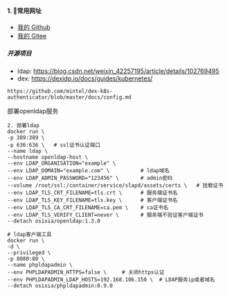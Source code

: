 #### 1. 👻常用网址
- [我的 Github](https://github.com/huohuoren4)
- [我的 Gitee](https://gitee.com/shushuiren4)

##### 开源项目
- ldap: https://blog.csdn.net/weixin_42257195/article/details/102769495
- dex: https://dexidp.io/docs/guides/kubernetes/

```
https://github.com/mintel/dex-k8s-authenticator/blob/master/docs/config.md
```

部署openldap服务

```
2. 部署ldap
docker run \
-p 389:389 \
-p 636:636 \   # ssl证书认证端口
--name ldap \
--hostname openldap-host \
--env LDAP_ORGANISATION="example" \
--env LDAP_DOMAIN="example.com" \          # ldap域名
--env LDAP_ADMIN_PASSWORD="123456" \       # admin密码
--volume /root/ssl:/container/service/slapd/assets/certs \   # 挂载证书
--env LDAP_TLS_CRT_FILENAME=tls.crt \      # 服务端证书名
--env LDAP_TLS_KEY_FILENAME=tls.key \      # 客户端证书名
--env LDAP_TLS_CA_CRT_FILENAME=ca.pem \    # ca证书名
--env LDAP_TLS_VERIFY_CLIENT=never \       # 服务端不验证客户端证书
--detach osixia/openldap:1.3.0

# ldap客户端工具
docker run \
-d \
--privileged \
-p 8080:80 \
--name phpldapadmin \
--env PHPLDAPADMIN_HTTPS=false \     # 关闭https认证
--env PHPLDAPADMIN_LDAP_HOSTS=192.168.106.150 \  # LDAP服务ip或者域名
--detach osixia/phpldapadmin:0.9.0
```
